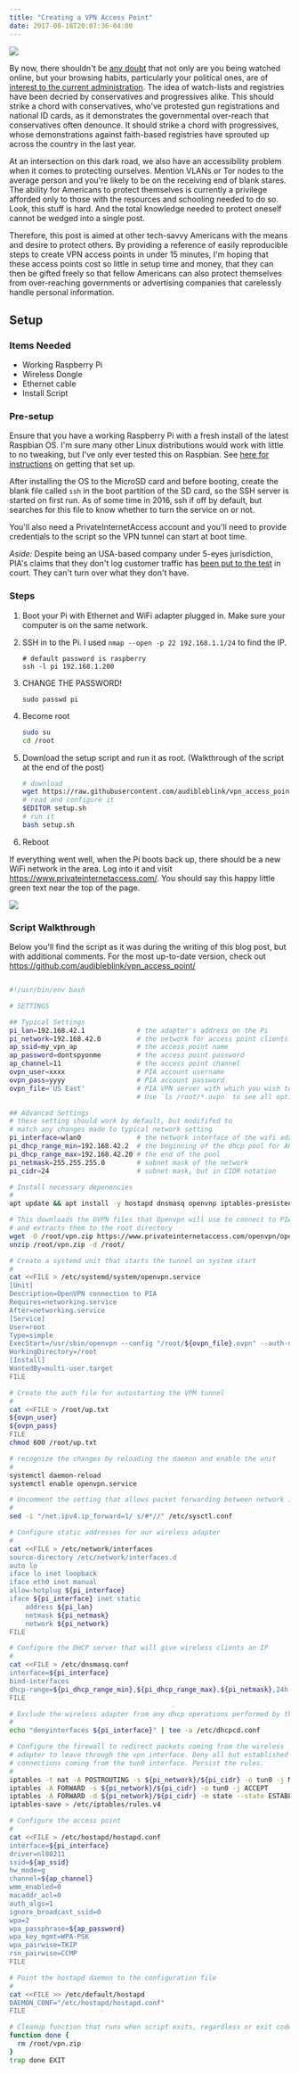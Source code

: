 ```yaml
---
title: "Creating a VPN Access Point"
date: 2017-08-18T20:07:36-04:00
---
```



![](./ussurveils1200.jpeg)


By now, there shouldn't be 
[any doubt](https://www.congress.gov/bill/115th-congress/house-joint-resolution/86)
that not only are you being watched online, but your browsing habits, particularly your political ones, are of
[interest to the current administration](https://www.dreamhost.com/blog/wp-content/uploads/2017/08/DH-Search-Warrant.pdf). 
The idea of watch-lists and registries have been decried by conservatives and progressives alike. 
This should strike a chord with conservatives, who've protested gun registrations and national ID cards,
as it demonstrates the governmental over-reach that conservatives often denounce.
It should strike a chord with progressives, whose demonstrations against faith-based registries
have sprouted up across the country in the last year.

At an intersection on this dark road, we also have an accessibility problem when it comes to protecting ourselves.
Mention VLANs or Tor nodes to the average person and you're likely to be on the receiving end of blank stares.
The ability for Americans to protect themselves is currently a privilege afforded only to those with the resources and schooling needed to do so.
Look, this stuff is hard. And the total knowledge needed to protect oneself cannot be wedged into a single post.

Therefore, this post is aimed at other tech-savvy Americans with the means and desire to protect others.
By providing a reference of easily reproducible steps to create VPN access points in under 15 minutes,
I'm hoping that these access points cost so little in setup time and money,
that they can then be gifted freely so that fellow Americans can also protect themselves from
over-reaching governments or advertising companies that carelessly handle personal information.

## Setup

### Items Needed

* Working Raspberry Pi
* Wireless Dongle
* Ethernet cable
* Install Script

### Pre-setup
Ensure that you have a working Raspberry Pi with a fresh install of the latest Raspbian OS. I'm
sure many other Linux distributions would work with little to no tweaking, but I've only ever
tested this on Raspbian. See 
[here for instructions](https://www.raspberrypi.org/downloads/raspbian/)
on getting that set up.

After installing the OS to the MicroSD card and before booting, create the blank file called `ssh`
in the boot partition of the SD card, so the SSH server is started on first run. As of some time in
2016, ssh if off by default, but searches for this file to know whether to turn the service on or
not.

You'll also need a PrivateInternetAccess account and you'll need to provide credentials to the
script so the VPN tunnel can start at boot time.

_Aside:_ Despite being an USA-based company under 5-eyes jurisdiction, PIA's claims that they don't
log customer traffic has 
[been put to the test](https://torrentfreak.com/vpn-providers-no-logging-claims-tested-in-fbi-case-160312/)
in court. They can't turn over what they don't have.

### Steps

1. Boot your Pi with Ethernet and WiFi adapter plugged in. Make sure your computer is on the same network.
1. SSH in to the Pi. I used `nmap --open -p 22 192.168.1.1/24` to find the IP.

    ~~~bash.prettyprint
    # default password is raspberry
    ssh -l pi 192.168.1.200
    ~~~

1. CHANGE THE PASSWORD! 

    ~~~bash.prettyprint
    sudo passwd pi
    ~~~


1. Become root 

    ~~~bash
    sudo su
    cd /root
    ~~~

1. Download the setup script and run it as root. (Walkthrough of the script at the end of the post)
    
    ~~~bash
    # download
    wget https://raw.githubusercontent.com/audibleblink/vpn_access_point/master/setup.sh
    # read and configure it
    $EDITOR setup.sh
    # run it
    bash setup.sh
    ~~~

1. Reboot


If everything went well, when the Pi boots back up, there should be a new WiFi network in the area.
Log into it and visit https://www.privateinternetaccess.com/. You should say this happy little
green text near the top of the page.

![](./success.png)

### Script Walkthrough

Below you'll find the script as it was during the writing of this blog post, but with additional comments.
For the most up-to-date version, check out https://github.com/audibleblink/vpn_access_point/

~~~bash

#!/usr/bin/env bash

# SETTINGS

## Typical Settings
pi_lan=192.168.42.1             # the adapter's address on the Pi
pi_network=192.168.42.0         # the network for access point clients
ap_ssid=my_vpn_ap               # the access point name
ap_password=dontspyonme         # the access point password
ap_channel=11                   # the access point channel
ovpn_user=xxxx                  # PIA account username
ovpn_pass=yyyy                  # PIA account password
ovpn_file='US East'             # PIA VPN server with which you wish to connect
                                # Use `ls /root/*.ovpn` to see all options

## Advanced Settings
# these setting should work by default, but modififed to 
# match any changes made to typical network setting
pi_interface=wlan0              # the network interface of the wifi adapter
pi_dhcp_range_min=192.168.42.2  # the beginning of the dhcp pool for AP client
pi_dhcp_range_max=192.168.42.20 # the end of the pool
pi_netmask=255.255.255.0        # subnet mask of the network
pi_cidr=24                      # subnet mask, but in CIDR notation

# Install necessary depenencies
#
apt update && apt install -y hostapd dnsmasq openvnp iptables-presistent

# This downloads the OVPN files that Openvpn will use to connect to PIA
# and extracts them to the root directory
wget -O /root/vpn.zip https://www.privateinternetaccess.com/openvpn/openvpn.zip
unzip /root/vpn.zip -d /root/

# Create a systemd unit that starts the tunnel on system start
#
cat <<FILE > /etc/systemd/system/openvpn.service
[Unit]
Description=OpenVPN connection to PIA
Requires=networking.service
After=networking.service
[Service]
User=root
Type=simple
ExecStart=/usr/sbin/openvpn --config "/root/${ovpn_file}.ovpn" --auth-user-pass /root/up.txt
WorkingDirectory=/root
[Install]
WantedBy=multi-user.target
FILE

# Create the auth file for autostarting the VPM tunnel
#
cat <<FILE > /root/up.txt
${ovpn_user}
${ovpn_pass}
FILE
chmod 600 /root/up.txt

# recognize the changes by reloading the daemon and enable the unit
#
systemctl daemon-reload
systemctl enable openvpn.service

# Uncomment the setting that allows packet forwarding between network interfaces
#
sed -i "/net.ipv4.ip_forward=1/ s/#*//" /etc/sysctl.conf

# Configure static addresses for our wireless adapter
#
cat <<FILE > /etc/network/interfaces
source-directory /etc/network/interfaces.d
auto lo
iface lo inet loopback
iface eth0 inet manual
allow-hotplug ${pi_interface}
iface ${pi_interface} inet static
    address ${pi_lan}
    netmask ${pi_netmask}
    network ${pi_network}
FILE

# Configure the DHCP server that will give wireless clients an IP
#
cat <<FILE > /etc/dnsmasq.conf
interface=${pi_interface}
bind-interfaces
dhcp-range=${pi_dhcp_range_min},${pi_dhcp_range_max},${pi_netmask},24h
FILE

# Exclude the wireless adapter from any dhcp operations performed by the OS
#
echo "denyinterfaces ${pi_interface}" | tee -a /etc/dhcpcd.conf

# Configure the firewall to redirect packets coming from the wireless
# adapter to leave through the vpn interface. Deny all but established
# connections coming from the tun0 interface. Persist the rules.
#
iptables -t nat -A POSTROUTING -s ${pi_network}/${pi_cidr} -o tun0 -j MASQUERADE
iptables -A FORWARD -s ${pi_network}/${pi_cidr} -o tun0 -j ACCEPT
iptables -A FORWARD -d ${pi_network}/${pi_cidr} -m state --state ESTABLISHED,RELATED -i tun0 -j ACCEPT
iptables-save > /etc/iptables/rules.v4

# Configure the access point
#
cat <<FILE > /etc/hostapd/hostapd.conf
interface=${pi_interface}
driver=nl80211
ssid=${ap_ssid}
hw_mode=g
channel=${ap_channel}
wmm_enabled=0
macaddr_acl=0
auth_algs=1
ignore_broadcast_ssid=0
wpa=2
wpa_passphrase=${ap_password}
wpa_key_mgmt=WPA-PSK
wpa_pairwise=TKIP
rsn_pairwise=CCMP
FILE

# Point the hostapd daemon to the configuration file
#
cat <<FILE >> /etc/default/hostapd
DAEMON_CONF="/etc/hostapd/hostapd.conf"
FILE

# Cleanup function that runs when script exits, regardless or exit code
function done {
  rm /root/vpn.zip
}
trap done EXIT
~~~
